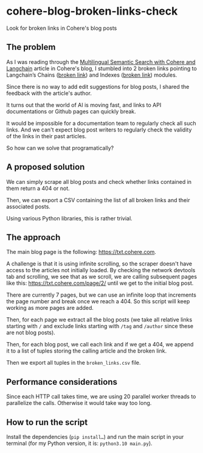 # cohere-blog-broken-links-check
Look for broken links in Cohere's blog posts

## The problem

As I was reading through the [Multilingual Semantic Search with Cohere and Langchain](https://txt.cohere.com/search-cohere-langchain/) article in Cohere's blog, I stumbled into 2 broken links pointing to Langchain’s Chains ([broken link](https://api.python.langchain.com/en/latest/modules/chains.html?ref=txt.cohere.com)) and Indexes ([broken link](https://api.python.langchain.com/en/latest/modules/indexes/getting_started.html?ref=txt.cohere.com)) modules.

Since there is no way to add edit suggestions for blog posts, I shared the feedback with the article's author.

It turns out that the world of AI is moving fast, and links to API documentations or Github pages can quickly break.

It would be impossible for a documentation team to regularly check all such links. And we can't expect blog post writers to regularly check the validity of the links in their past articles.

So how can we solve that programatically?

## A proposed solution

We can simply scrape all blog posts and check whether links contained in them return a 404 or not.

Then, we can export a CSV containing the list of all broken links and their associated posts.

Using various Python libraries, this is rather trivial.

## The approach

The main blog page is the following: https://txt.cohere.com.

A challenge is that it is using infinite scrolling, so the scraper doesn't have access to the articles not initially loaded.
By checking the network devtools tab and scrolling, we see that as we scroll, we are calling subsequent pages like this: https://txt.cohere.com/page/2/ until we get to the initial blog post.

There are currently 7 pages, but we can use an infinite loop that increments the page number and break once we reach a 404. So this script will keep working as more pages are added.

Then, for each page we extract all the blog posts (we take all relative links starting with `/` and exclude links starting with `/tag` and `/author` since these are not blog posts).

Then, for each blog post, we call each link and if we get a 404, we append it to a list of tuples storing the calling article and the broken link.

Then we export all tuples in the `broken_links.csv` file.

## Performance considerations

Since each HTTP call takes time, we are using 20 parallel worker threads to parallelize the calls. Otherwise it would take way too long.

## How to run the script

Install the dependencies (`pip install…`) and run the main script in your terminal (for my Python version, it is: `python3.10 main.py`).
